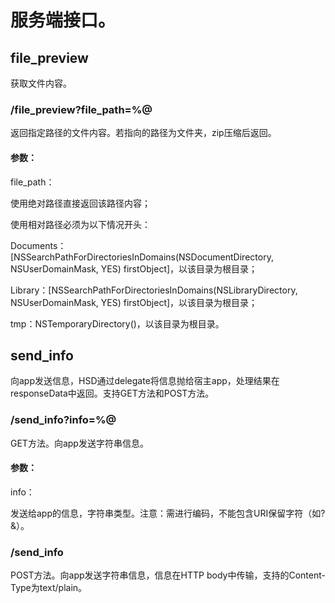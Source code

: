 # 服务端接口。

## file_preview

获取文件内容。

### /file_preview?file_path=%@

返回指定路径的文件内容。若指向的路径为文件夹，zip压缩后返回。

#### 参数：

file_path：

使用绝对路径直接返回该路径内容；

使用相对路径必须为以下情况开头：

Documents：[NSSearchPathForDirectoriesInDomains(NSDocumentDirectory, NSUserDomainMask, YES) firstObject]，以该目录为根目录；

Library：[NSSearchPathForDirectoriesInDomains(NSLibraryDirectory, NSUserDomainMask, YES) firstObject]，以该目录为根目录；

tmp：NSTemporaryDirectory()，以该目录为根目录。

## send_info

向app发送信息，HSD通过delegate将信息抛给宿主app，处理结果在responseData中返回。支持GET方法和POST方法。

### /send_info?info=%@

GET方法。向app发送字符串信息。

#### 参数：

info：

发送给app的信息，字符串类型。注意：需进行编码，不能包含URI保留字符（如?&）。

### /send_info

POST方法。向app发送字符串信息，信息在HTTP body中传输，支持的Content-Type为text/plain。
